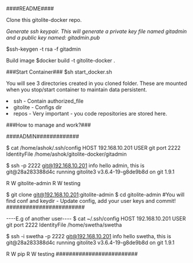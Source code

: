 ####README####

Clone this gitolite-docker repo.

*Generate ssh keypair. This will generate a private key file named gitadmin and a public key named: gitadmin.pub*

$ssh-keygen -t rsa -f gitadmin

Build image
$docker build -t gitolite-docker . 

###Start Container###
$sh start_docker.sh

<p>
You will see 3 directories created in you cloned folder. 
These are mounted when you stop/start container to maintain data persistent.
<br>
<li>ssh - Contain authorized_file      
<li>gitolite  - Configs dir
<li>repos  - Very important - you code repositories are stored here.
</p>

###How to manage and work?###

####ADMIN#############

$ cat  /home/ashok/.ssh/config 
HOST 192.168.10.201
USER git
port 2222
IdentityFile /home/ashok/gitolite-docker/gitadmin

$ ssh -p 2222  git@192.168.10.201 info
hello admin, this is git@28a283388d4c running gitolite3 v3.6.4-19-g8de9b8d on git 1.9.1

 R W	gitolite-admin
 R W	testing

$ git clone git@192.168.10.201:gitolite-admin
$ cd gitolite-admin
#You will find conf and keydir - Update config, add your user keys and commit!
########################

----E.g of another user----
$ cat ~/.ssh/config 
HOST 192.168.10.201
USER git
port 2222
IdentityFile /home/swetha/swetha

$ ssh -i swetha -p 2222  git@192.168.10.201 info
hello swetha, this is git@28a283388d4c running gitolite3 v3.6.4-19-g8de9b8d on git 1.9.1

 R W	pip
 R W	testing
#########################
